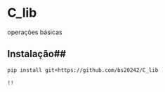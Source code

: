 # C_lib

 operações básicas

## Instalação##

```bash
pip install git+https://github.com/bs20242/C_lib

!!
